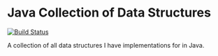 # Java Collection of Data Structures
[![Build Status](https://travis-ci.org/collinsmith/collections.png)](https://travis-ci.org/collinsmith/collections)


A collection of all data structures I have implementations for in Java.